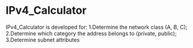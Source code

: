 # IPv4_Calculator

IPv4_Calculator is developed for:
1.Determine the network class (A, B, C);
2.Determine which category the address belongs to (private, public);
3.Determine subnet attributes
